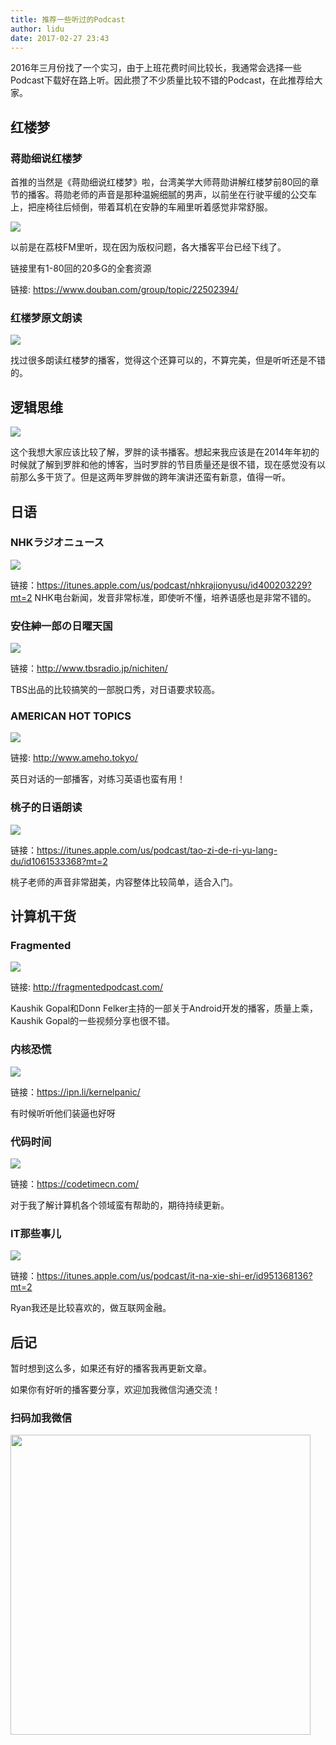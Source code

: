 ```yaml
---
title: 推荐一些听过的Podcast
author: lidu
date: 2017-02-27 23:43
---
```


2016年三月份找了一个实习，由于上班花费时间比较长，我通常会选择一些Podcast下载好在路上听。因此攒了不少质量比较不错的Podcast，在此推荐给大家。

## 红楼梦

### 蒋勋细说红楼梦
首推的当然是《蒋勋细说红楼梦》啦，台湾美学大师蒋勋讲解红楼梦前80回的章节的播客。蒋勋老师的声音是那种温婉细腻的男声，以前坐在行驶平缓的公交车上，把座椅往后倾倒，带着耳机在安静的车厢里听着感觉非常舒服。

<img src="/img/hongloumeng_jiangxun.jpeg"/>

以前是在荔枝FM里听，现在因为版权问题，各大播客平台已经下线了。

链接里有1-80回的20多G的全套资源

链接: https://www.douban.com/group/topic/22502394/

<!--more-->

### 红楼梦原文朗读

<img src="/img/hongloumeng_book_read.jpeg"/>

找过很多朗读红楼梦的播客，觉得这个还算可以的，不算完美，但是听听还是不错的。

## 逻辑思维

<img src="/img/luojisiwei.jpeg"/>

这个我想大家应该比较了解，罗胖的读书播客。想起来我应该是在2014年年初的时候就了解到罗胖和他的博客，当时罗胖的节目质量还是很不错，现在感觉没有以前那么多干货了。但是这两年罗胖做的跨年演讲还蛮有新意，值得一听。

## 日语

### NHKラジオニュース

<img src="/img/nhk_news.jpeg"/>

链接：https://itunes.apple.com/us/podcast/nhkrajionyusu/id400203229?mt=2
NHK电台新闻，发音非常标准，即使听不懂，培养语感也是非常不错的。

### 安住紳一郎の日曜天国

<img src="/img/anzhushenyilang.jpeg"/>

链接：http://www.tbsradio.jp/nichiten/

TBS出品的比较搞笑的一部脱口秀，对日语要求较高。

### AMERICAN HOT TOPICS

<img src="/img/american_hot_topics.jpeg"/>

链接: http://www.ameho.tokyo/

英日对话的一部播客，对练习英语也蛮有用！

### 桃子的日语朗读

<img src="/img/taozi_riyu.jpeg"/>

链接：https://itunes.apple.com/us/podcast/tao-zi-de-ri-yu-lang-du/id1061533368?mt=2

桃子老师的声音非常甜美，内容整体比较简单，适合入门。

## 计算机干货

### Fragmented

<img src="/img/fragmented.jpeg"/>

链接: http://fragmentedpodcast.com/

Kaushik Gopal和Donn Felker主持的一部关于Android开发的播客，质量上乘，Kaushik Gopal的一些视频分享也很不错。

### 内核恐慌

<img src="/img/kernal_panic.jpeg"/>

链接：https://ipn.li/kernelpanic/

有时候听听他们装逼也好呀

### 代码时间

<img src="/img/code_time.jpeg"/>

链接：https://codetimecn.com/

对于我了解计算机各个领域蛮有帮助的，期待持续更新。

### IT那些事儿

<img src="/img/ryan_podcast.jpeg"/>

链接：https://itunes.apple.com/us/podcast/it-na-xie-shi-er/id951368136?mt=2

Ryan我还是比较喜欢的，做互联网金融。

## 后记

暂时想到这么多，如果还有好的播客我再更新文章。

如果你有好听的播客要分享，欢迎加我微信沟通交流！

### 扫码加我微信

<img src="/img/wechat_me.jpeg" width="480" height="480"/>
